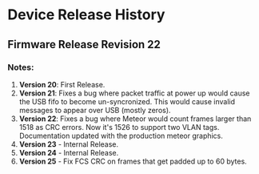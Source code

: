 # Device Release History

## Firmware Release Revision 22

### Notes:

1. **Version 20**: First Release.
2. **Version 21**: Fixes a bug where packet traffic at power up would cause the USB fifo to become un-syncronized. This would cause invalid messages to appear over USB (mostly zeros).
3. **Version 22**: Fixes a bug where Meteor would count frames larger than 1518 as CRC errors. Now it's 1526 to support two VLAN tags. Documentation updated with the production meteor graphics.
4. **Version 23** - Internal Release.
5. **Version 24** - Internal Release.
6. **Version 25** - Fix FCS CRC on frames that get padded up to 60 bytes.
